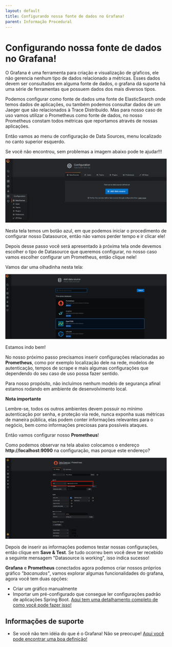 ```yaml
---
layout: default
title: Configurando nossa fonte de dados no Grafana! 
parent: Informação Procedural
---
```

# Configurando nossa fonte de dados no Grafana!

O Grafana é uma ferramenta para criação e visualização de gŕaficos, ele não
gerencia nenhum tipo de dados relacionado a métricas. Esses dados devem
ser consultados em alguma fonte de dados, o grafana dá suporte há uma
série de ferramentas que possuem dados dos mais diversos tipos.

Podemos configurar como fonte de dados uma fonte de ElasticSearch onde temos dados
de aplicações, ou também podemos consultar dados de um Jaeger que são relacionados à
Trace Distribuído. Mas para nosso caso de uso vamos utilizar o Prometheus como fonte de
dados, no nosso Prometheus constam todos métricas que reportamos através de nossas aplicações.

Então vamos ao menu de configuração de Data Sources, menu localizado no canto superior esquerdo.

Se você não encontrou, sem problemas a imagem abaixo pode te ajudar!!!

![comecando configurar datastore](/assets/images/comecar_configurar_datastore_grafana.png " comecando configurar datastore")

Nesta tela temos um botão azul, em que podemos iniciar o procedimento de configurar nosso Datasource, então
não vamos perder tempo e ir clicar ele!

Depois desse passo você será apresentado à próxima tela onde devemos escolher o tipo de
Datasource que queremos configurar, no nosso caso vamos escolher configurar um Prometheus, então clique nele!

Vamos dar uma olhadinha nesta tela:

![ds prometheus](/assets/images/escolhendo_tipo_ds_grafana.png " ds prometheus")

Estamos indo bem!

No nosso próximo passo precisamos inserir configurações relacionadas ao 
**Prometheus**, como por exemplo localização dele na rede, modelos de autenticação, tempos de scrape e mais algumas
configurações que dependendo do seu caso de uso possa fazer sentido.

Para nosso propósito, não incluímos nenhum modelo de segurança afinal estamos
rodando em ambiente de desenvolvimento local.

**Nota importante**

Lembre-se, todos os outros ambientes devem possuir no mínimo autenticação por senha, e proteção via rede, nunca exponha 
suas métricas de maneira pública, elas podem conter informações relevantes para o negócio, bem como informações preciosas 
para possíveis ataques.

Então vamos configurar nosso **Prometheus**!

Como podemos observar na tela abaixo colocamos o endereço **http://localhost:9090** na configuração, mas porque este endereço?

![config prometheus](/assets/images/endereco_prometheus.png " config prometheus")

Depois de inserir as informações podemos testar nossas configurações, então clique em **Save & Test**. Se tudo ocorreu
bem você deve ter recebido a seguinte mensagem "Datasource is working", isso indica sucesso!

**Grafana** e **Prometheus** conectados agora podemos criar nossos próprios gráfico _"bacanudos"_, vamos explorar algumas 
funcionalidades do grafana, agora você tem duas opções:

* Criar um gráfico manualmente
* Importar um pré-configurado que consegue ler configurações padrão de aplicações Spring Boot. [Aqui tem uma detalhamento completo
de como você pode fazer isso!](importando_graficos_grafana.md)

## Informações de suporte

* Se você não tem idéia do que é o Grafana! Não se preocupe! [Aqui você pode encontrar uma boa definição!](https://grafana.com/) 